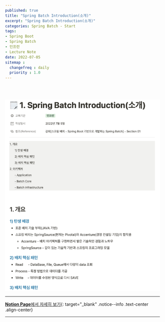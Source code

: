 ```yaml
---
published: true
title: "Spring Batch Introduction(소개)"
excerpt: "Spring Batch Introduction(소개)"
categories: Spring Batch - Start
tags: 
- Spring Boot
- Spring Batch
- 인프런 
- Lecture Note
date: 2022-07-05
sitemap :
  changefreq : daily
  priority : 1.0
---
```

<br/>
<br/>

![2022-07-06-001](/assets/springBatch/2022-07-05-001.png)
  
---
[**Notion Page**에서 자세히 보기](https://pine-juice-8ba.notion.site/1-Spring-Batch-Introduction-7af17a99bf1c4c6d9b94e112958c7c6c){: target="_blank" .notice--info .text-center .align-center}

---
